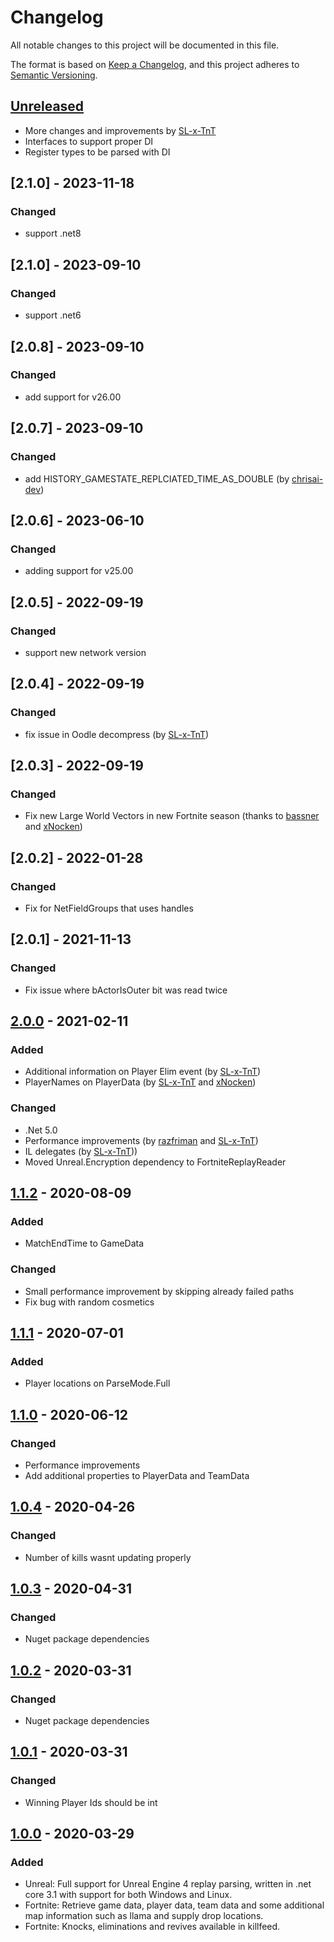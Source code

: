 # Changelog
All notable changes to this project will be documented in this file.

The format is based on [Keep a Changelog](https://keepachangelog.com/en/1.0.0/),
and this project adheres to [Semantic Versioning](https://semver.org/spec/v2.0.0.html).

## [Unreleased]
- More changes and improvements by [SL-x-TnT](https://github.com/SL-x-TnT)
- Interfaces to support proper DI
- Register types to be parsed with DI

## [2.1.0] - 2023-11-18
### Changed
- support .net8

## [2.1.0] - 2023-09-10
### Changed
- support .net6

## [2.0.8] - 2023-09-10
### Changed
- add support for v26.00

## [2.0.7] - 2023-09-10
### Changed
- add HISTORY_GAMESTATE_REPLCIATED_TIME_AS_DOUBLE (by [chrisai-dev](https://github.com/chrisai-dev))

## [2.0.6] - 2023-06-10
### Changed
- adding support for v25.00

## [2.0.5] - 2022-09-19
### Changed
- support new network version

## [2.0.4] - 2022-09-19
### Changed
- fix issue in Oodle decompress (by [SL-x-TnT](https://github.com/SL-x-TnT))

## [2.0.3] - 2022-09-19
### Changed
- Fix new Large World Vectors in new Fortnite season (thanks to [bassner](https://github.com/bassner/) and [xNocken](https://github.com/xNocken/))

## [2.0.2] - 2022-01-28
### Changed
- Fix for NetFieldGroups that uses handles

## [2.0.1] - 2021-11-13
### Changed
- Fix issue where bActorIsOuter bit was read twice

## [2.0.0] - 2021-02-11
### Added
- Additional information on Player Elim event (by [SL-x-TnT](https://github.com/SL-x-TnT))
- PlayerNames on PlayerData (by [SL-x-TnT](https://github.com/SL-x-TnT) and [xNocken](https://github.com/xNocken/))

### Changed
- .Net 5.0
- Performance improvements (by [razfriman](https://github.com/razfriman/) and [SL-x-TnT](https://github.com/SL-x-TnT))
- IL delegates (by [SL-x-TnT](https://github.com/SL-x-TnT)))
- Moved Unreal.Encryption dependency to FortniteReplayReader

## [1.1.2] - 2020-08-09
### Added
- MatchEndTime to GameData

### Changed
- Small performance improvement by skipping already failed paths
- Fix bug with random cosmetics


## [1.1.1] - 2020-07-01
### Added
- Player locations on ParseMode.Full

## [1.1.0] - 2020-06-12
### Changed
- Performance improvements
- Add additional properties to PlayerData and TeamData

## [1.0.4] - 2020-04-26
### Changed
- Number of kills wasnt updating properly

## [1.0.3] - 2020-04-31
### Changed
- Nuget package dependencies

## [1.0.2] - 2020-03-31
### Changed
- Nuget package dependencies

## [1.0.1] - 2020-03-31
### Changed
- Winning Player Ids should be int

## [1.0.0] - 2020-03-29
### Added
- Unreal: Full support for Unreal Engine 4 replay parsing, written in .net core 3.1 with support for both Windows and Linux.
- Fortnite: Retrieve game data, player data, team data and some additional map information such as llama and supply drop locations.
- Fortnite: Knocks, eliminations and revives available in killfeed.


[Unreleased]: https://github.com/Shiqan/FortniteReplayDecompressor/branches
[1.0.0]: https://github.com/Shiqan/FortniteReplayDecompressor/releases/tag/1.0.0
[1.0.1]: https://github.com/Shiqan/FortniteReplayDecompressor/releases/tag/1.0.1
[1.0.2]: https://github.com/Shiqan/FortniteReplayDecompressor/releases/tag/1.0.2
[1.0.3]: https://github.com/Shiqan/FortniteReplayDecompressor/releases/tag/1.0.3
[1.0.4]: https://github.com/Shiqan/FortniteReplayDecompressor/releases/tag/1.0.4
[1.1.0]: https://github.com/Shiqan/FortniteReplayDecompressor/releases/tag/1.1.0
[1.1.1]: https://github.com/Shiqan/FortniteReplayDecompressor/releases/tag/1.1.1
[1.1.2]: https://github.com/Shiqan/FortniteReplayDecompressor/releases/tag/1.1.2
[2.0.0]: https://github.com/Shiqan/FortniteReplayDecompressor/releases/tag/2.0.0